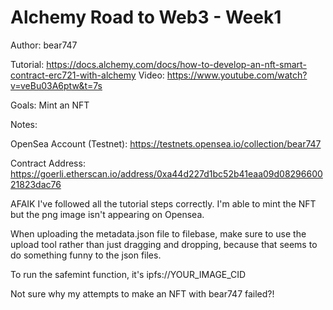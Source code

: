 # Alchemy Road to Web3 - Week1

Author: bear747

Tutorial: https://docs.alchemy.com/docs/how-to-develop-an-nft-smart-contract-erc721-with-alchemy
Video: https://www.youtube.com/watch?v=veBu03A6ptw&t=7s

Goals: Mint an NFT

Notes:

OpenSea Account (Testnet): https://testnets.opensea.io/collection/bear747

Contract Address: https://goerli.etherscan.io/address/0xa44d227d1bc52b41eaa09d0829660021823dac76

AFAIK I've followed all the tutorial steps correctly. I'm able to mint the NFT but the png image isn't appearing on Opensea.

When uploading the metadata.json file to filebase, make sure to use the upload tool rather than just dragging and dropping, because that seems to do something funny to the json files.

To run the safemint function, it's ipfs://YOUR_IMAGE_CID

Not sure why my attempts to make an NFT with bear747 failed?!
